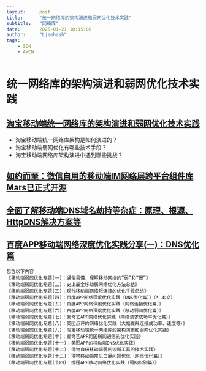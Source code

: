 ```yaml
---
layout:     post
title:      "统一网络库的架构演进和弱网优化技术实践"
subtitle:   "网络库"
date:       2025-01-21 10:15:06
author:     "Ljeehash"
tags:
    - SDN
    - AWCN
---
```





# 统一网络库的架构演进和弱网优化技术实践

## [淘宝移动端统一网络库的架构演进和弱网优化技术实践](https://cloud.tencent.com/developer/article/2346710)

- 淘宝移动端统一网络库架构是如何演进的？
- 淘宝移动端弱网优化有哪些技术手段？
- 淘宝移动端网络库架构演进中遇到哪些挑战？


## [如约而至：微信自用的移动端IM网络层跨平台组件库Mars已正式开源](http://www.52im.net/thread-4359-1-1.html)

## [全面了解移动端DNS域名劫持等杂症：原理、根源、HttpDNS解决方案等](http://www.52im.net/thread-2121-1-1.html)

## [百度APP移动端网络深度优化实践分享(一)：DNS优化篇](http://www.52im.net/thread-2472-1-1.html)

```
包含以下内容
《移动端弱网优化专题(一)：通俗易懂，理解移动网络的“弱”和“慢”》
《移动端弱网优化专题(二)：史上最全移动弱网络优化方法总结》
《移动端弱网优化专题(三)：现代移动端网络短连接的优化手段总结》
《移动端弱网优化专题(四)：百度APP网络深度优化实践（DNS优化篇）》（* 本文）
《移动端弱网优化专题(五)：百度APP网络深度优化实践（网络连接优化篇）》
《移动端弱网优化专题(六)：百度APP网络深度优化实践（移动弱网优化篇）》
《移动端弱网优化专题(七)：爱奇艺APP网络优化实践（网络请求成功率优化篇）》
《移动端弱网优化专题(八)：美团点评的网络优化实践（大幅提升连接成功率、速度等）》
《移动端弱网优化专题(九)：淘宝移动端统一网络库的架构演进和弱网优化实践》
《移动端弱网优化专题(十)：爱奇艺APP跨国弱网通信的优化实践》
《移动端弱网优化专题(十一)：美图APP的移动端DNS优化实践》
《移动端弱网优化专题(十二)：得物自研移动端弱网诊断工具的技术实践》
《移动端弱网优化专题(十三)：得物移动端常见白屏问题优化（网络优化篇）》
《移动端弱网优化专题(十四)：携程APP移动网络优化实践（弱网识别篇）》

```
